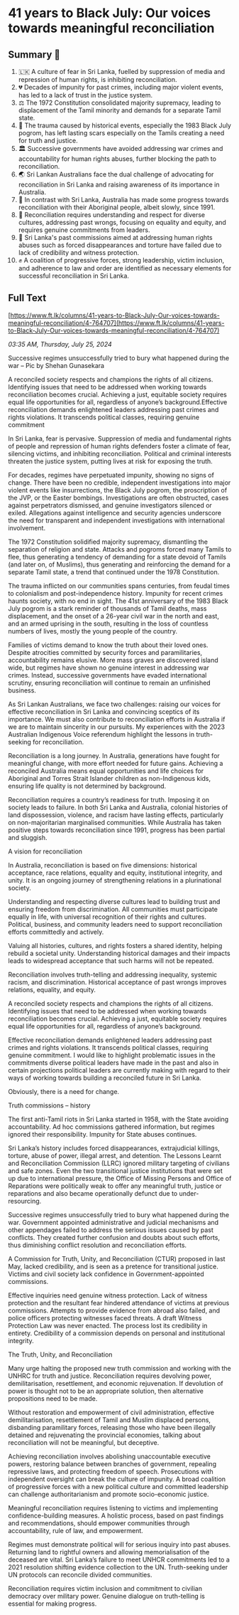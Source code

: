 # 41 years to Black July: Our voices towards meaningful reconciliation

## Summary 🤖

1. 🇱🇰 A culture of fear in Sri Lanka, fuelled by suppression of media and repression of human rights, is inhibiting reconciliation.
2. 💔 Decades of impunity for past crimes, including major violent events, has led to a lack of trust in the justice system.
3. ⚖️ The 1972 Constitution consolidated majority supremacy, leading to displacement of the Tamil minority and demands for a separate Tamil state.
4. 👥 The trauma caused by historical events, especially the 1983 Black July pogrom, has left lasting scars especially on the Tamils creating a need for truth and justice.
5. 🏛️ Successive governments have avoided addressing war crimes and accountability for human rights abuses, further blocking the path to reconciliation.
6. 🌏 Sri Lankan Australians face the dual challenge of advocating for reconciliation in Sri Lanka and raising awareness of its importance in Australia.
7. 🦘 In contrast with Sri Lanka, Australia has made some progress towards reconciliation with their Aboriginal people, albeit slowly, since 1991.
8. 🔄 Reconciliation requires understanding and respect for diverse cultures, addressing past wrongs, focusing on equality and equity, and requires genuine commitments from leaders.
9. 🚫 Sri Lanka's past commissions aimed at addressing human rights abuses such as forced disappearances and torture have failed due to lack of credibility and witness protection.
10. ✊ A coalition of progressive forces, strong leadership, victim inclusion, and adherence to law and order are identified as necessary elements for successful reconciliation in Sri Lanka.

## Full Text

[https://www.ft.lk/columns/41-years-to-Black-July-Our-voices-towards-meaningful-reconciliation/4-764707](https://www.ft.lk/columns/41-years-to-Black-July-Our-voices-towards-meaningful-reconciliation/4-764707)

*03:35 AM, Thursday, July 25, 2024*

Successive regimes unsuccessfully tried to bury what happened during the war – Pic by Shehan Gunasekara

A reconciled society respects and champions the rights of all citizens. Identifying issues that need to be addressed when working towards reconciliation becomes crucial. Achieving a just, equitable society requires equal life opportunities for all, regardless of anyone’s background.Effective reconciliation demands enlightened leaders addressing past crimes and rights violations. It transcends political classes, requiring genuine commitment

In Sri Lanka, fear is pervasive. Suppression of media and fundamental rights of people and repression of human rights defenders foster a climate of fear, silencing victims, and inhibiting reconciliation. Political and criminal interests threaten the justice system, putting lives at risk for exposing the truth.

For decades, regimes have perpetuated impunity, showing no signs of change. There have been no credible, independent investigations into major violent events like insurrections, the Black July pogrom, the proscription of the JVP, or the Easter bombings. Investigations are often obstructed, cases against perpetrators dismissed, and genuine investigators silenced or exiled. Allegations against intelligence and security agencies underscore the need for transparent and independent investigations with international involvement.

The 1972 Constitution solidified majority supremacy, dismantling the separation of religion and state. Attacks and pogroms forced many Tamils to flee, thus generating a tendency of demanding for a state devoid of Tamils (and later on, of Muslims), thus generating and reinforcing the demand for a separate Tamil state, a trend that continued under the 1978 Constitution.

The trauma inflicted on our communities spans centuries, from feudal times to colonialism and post-independence history. Impunity for recent crimes haunts society, with no end in sight. The 41st anniversary of the 1983 Black July pogrom is a stark reminder of thousands of Tamil deaths, mass displacement, and the onset of a 26-year civil war in the north and east, and an armed uprising in the south, resulting in the loss of countless numbers of lives, mostly the young people of the country.

Families of victims demand to know the truth about their loved ones. Despite atrocities committed by security forces and paramilitaries, accountability remains elusive. More mass graves are discovered island wide, but regimes have shown no genuine interest in addressing war crimes. Instead, successive governments have evaded international scrutiny, ensuring reconciliation will continue to remain an unfinished business.

As Sri Lankan Australians, we face two challenges: raising our voices for effective reconciliation in Sri Lanka and convincing sceptics of its importance. We must also contribute to reconciliation efforts in Australia if we are to maintain sincerity in our pursuits. My experiences with the 2023 Australian Indigenous Voice referendum highlight the lessons in truth-seeking for reconciliation.

Reconciliation is a long journey. In Australia, generations have fought for meaningful change, with more effort needed for future gains. Achieving a reconciled Australia means equal opportunities and life choices for Aboriginal and Torres Strait Islander children as non-Indigenous kids, ensuring life quality is not determined by background.

Reconciliation requires a country’s readiness for truth. Imposing it on society leads to failure. In both Sri Lanka and Australia, colonial histories of land dispossession, violence, and racism have lasting effects, particularly on non-majoritarian marginalised communities. While Australia has taken positive steps towards reconciliation since 1991, progress has been partial and sluggish.

A vision for reconciliation

In Australia, reconciliation is based on five dimensions: historical acceptance, race relations, equality and equity, institutional integrity, and unity. It is an ongoing journey of strengthening relations in a plurinational society.

Understanding and respecting diverse cultures lead to building trust and ensuring freedom from discrimination. All communities must participate equally in life, with universal recognition of their rights and cultures. Political, business, and community leaders need to support reconciliation efforts committedly and actively.

Valuing all histories, cultures, and rights fosters a shared identity, helping rebuild a societal unity. Understanding historical damages and their impacts leads to widespread acceptance that such harms will not be repeated.

Reconciliation involves truth-telling and addressing inequality, systemic racism, and discrimination. Historical acceptance of past wrongs improves relations, equality, and equity.

A reconciled society respects and champions the rights of all citizens. Identifying issues that need to be addressed when working towards reconciliation becomes crucial. Achieving a just, equitable society requires equal life opportunities for all, regardless of anyone’s background.

Effective reconciliation demands enlightened leaders addressing past crimes and rights violations. It transcends political classes, requiring genuine commitment. I would like to highlight problematic issues in the commitments diverse political leaders have made in the past and also in certain projections political leaders are currently making with regard to their ways of working towards building a reconciled future in Sri Lanka.

Obviously, there is a need for change.

Truth commissions – history

The first anti-Tamil riots in Sri Lanka started in 1958, with the State avoiding accountability. Ad hoc commissions gathered information, but regimes ignored their responsibility. Impunity for State abuses continues.

Sri Lanka’s history includes forced disappearances, extrajudicial killings, torture, abuse of power, illegal arrest, and detention. The Lessons Learnt and Reconciliation Commission (LLRC) ignored military targeting of civilians and safe zones. Even the two transitional justice institutions that were set up due to international pressure, the Office of Missing Persons and Office of Reparations were politically weak to offer any meaningful truth, justice or reparations and also became operationally defunct due to under-resourcing.

Successive regimes unsuccessfully tried to bury what happened during the war. Government appointed administrative and judicial mechanisms and other appendages failed to address the serious issues caused by past conflicts. They created further confusion and doubts about such efforts, thus diminishing conflict resolution and reconciliation efforts.

A Commission for Truth, Unity, and Reconciliation (CTUR) proposed in last May, lacked credibility, and is seen as a pretence for transitional justice. Victims and civil society lack confidence in Government-appointed commissions.

Effective inquiries need genuine witness protection. Lack of witness protection and the resultant fear hindered attendance of victims at previous commissions. Attempts to provide evidence from abroad also failed, and police officers protecting witnesses faced threats. A draft Witness Protection Law was never enacted. The process lost its credibility in entirety. Credibility of a commission depends on personal and institutional integrity.

The Truth, Unity, and Reconciliation

Many urge halting the proposed new truth commission and working with the UNHRC for truth and justice. Reconciliation requires devolving power, demilitarisation, resettlement, and economic rejuvenation. If devolution of power is thought not to be an appropriate solution, then alternative propositions need to be made.

Without restoration and empowerment of civil administration, effective demilitarisation, resettlement of Tamil and Muslim displaced persons, disbanding paramilitary forces, releasing those who have been illegally detained and rejuvenating the provincial economies, talking about reconciliation will not be meaningful, but deceptive.

Achieving reconciliation involves abolishing unaccountable executive powers, restoring balance between branches of government, repealing repressive laws, and protecting freedom of speech. Prosecutions with independent oversight can break the culture of impunity. A broad coalition of progressive forces with a new political culture and committed leadership can challenge authoritarianism and promote socio-economic justice.

Meaningful reconciliation requires listening to victims and implementing confidence-building measures. A holistic process, based on past findings and recommendations, should empower communities through accountability, rule of law, and empowerment.

Regimes must demonstrate political will for serious inquiry into past abuses. Returning land to rightful owners and allowing memorialisation of the deceased are vital. Sri Lanka’s failure to meet UNHCR commitments led to a 2021 resolution shifting evidence collection to the UN. Truth-seeking under UN protocols can reconcile divided communities.

Reconciliation requires victim inclusion and commitment to civilian democracy over military power. Genuine dialogue on truth-telling is essential for making progress.

